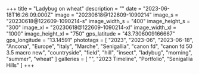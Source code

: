 +++
title = "Ladybug on wheat"
description = ""
date = "2023-06-18T16:26:09.000Z"
image = "20230618@122609-1090214"
image_s = "20230618@122609-1090214-s"
image_width_s = "400"
image_height_s = "300"
image_xl = "20230618@122609-1090214-xl"
image_width_xl = "1000"
image_height_xl = "750"
gps_latitude = "43.7306009166667"
gps_longitude = "13.14591"
phototags = [ "2023", "2023-06", "2023-06-18", "Ancona", "Europe", "Italy", "Marche", "Senigallia", "canon fd", "canon fd 50 3.5 macro new", "countryside", "field", "hill", "insect", "ladybug", "morning", "summer", "wheat" ]
galleries = [ "", "2023 Timeline", "Portfolio", "Senigallia Hills" ]
+++
